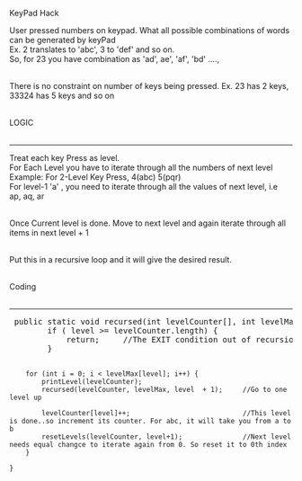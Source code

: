 KeyPad Hack

User pressed numbers on keypad. What all possible combinations of words can be generated by keyPad<br>
Ex. 2 translates to 'abc', 3 to 'def' and so on.<br>
So, for 23 you have combination as 'ad', ae', 'af', 'bd' ....,<br><br>

There is no constraint on number of keys being pressed. Ex. 23 has 2 keys, 33324 has 5 keys and so on<br><br>

LOGIC<br><br>
<hr>
Treat each key Press as level.<br>
For Each Level you have to iterate through all the numbers of next level<br>
    Example: For 2-Level Key Press, 4(abc) 5(pqr)<br>
             For level-1 'a' , you need to iterate through all the values of next level, i.e<br>
                         ap, aq, ar<br><br>

Once Current level is done. Move to next level and again iterate through all items in next level + 1<br><br>

Put this in a recursive loop and it will give the desired result.<br><br>


Coding<br><br>
<hr>
<pre>
 public static void recursed(int levelCounter[], int levelMax[], int level) {
        if ( level >= levelCounter.length) {
            return;     //The EXIT condition out of recursion
        }

        for (int i = 0; i < levelMax[level]; i++) {
            printLevel(levelCounter);
            recursed(levelCounter, levelMax, level  + 1);     //Go to one level up

            levelCounter[level]++;                            //This level is done..so increment its counter. For abc, it will take you from a to b
            resetLevels(levelCounter, level+1);               //Next level needs equal changce to iterate again from 0. So reset it to 0th index
        }

    }
    

